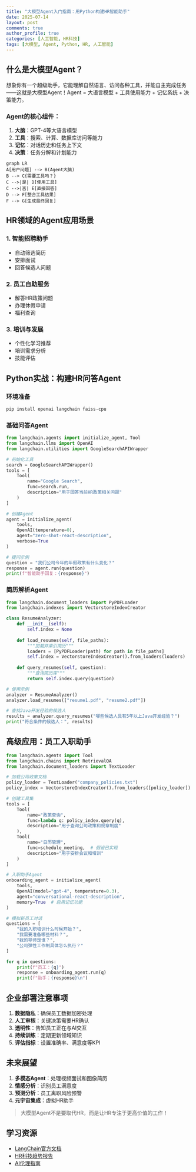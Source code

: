 ```yaml
---
title: "大模型Agent入门指南：用Python构建HR智能助手"
date: 2025-07-14
layout: post
comments: true
author_profile: true
categories: [人工智能, HR科技]
tags: [大模型, Agent, Python, HR, 人工智能]
---
```


## 什么是大模型Agent？

想象你有一个超级助手，它能理解自然语言、访问各种工具，并能自主完成任务——这就是大模型Agent！Agent = 大语言模型 + 工具使用能力 + 记忆系统 + 决策能力。

### Agent的核心组件：
1. **大脑**：GPT-4等大语言模型
2. **工具**：搜索、计算、数据库访问等能力
3. **记忆**：对话历史和任务上下文
4. **决策**：任务分解和计划能力

```mermaid
graph LR
A[用户问题] --> B(Agent大脑)
B --> C{需要工具吗？}
C -->|是| D[使用工具]
C -->|否| E[直接回答]
D --> F[整合工具结果]
F --> G[生成最终回复]
```

## HR领域的Agent应用场景

### 1. 智能招聘助手
- 自动筛选简历
- 安排面试
- 回答候选人问题

### 2. 员工自助服务
- 解答HR政策问题
- 办理休假申请
- 福利查询

### 3. 培训与发展
- 个性化学习推荐
- 培训需求分析
- 技能评估

## Python实战：构建HR问答Agent

### 环境准备
```bash
pip install openai langchain faiss-cpu
```

### 基础问答Agent
```python
from langchain.agents import initialize_agent, Tool
from langchain.llms import OpenAI
from langchain.utilities import GoogleSearchAPIWrapper

# 初始化工具
search = GoogleSearchAPIWrapper()
tools = [
    Tool(
        name="Google Search",
        func=search.run,
        description="用于回答当前HR政策相关问题"
    )
]

# 创建Agent
agent = initialize_agent(
    tools, 
    OpenAI(temperature=0), 
    agent="zero-shot-react-description",
    verbose=True
)

# 提问示例
question = "我们公司今年的年假政策有什么变化？"
response = agent.run(question)
print(f"智能助手回复：{response}")
```

### 简历解析Agent
```python
from langchain.document_loaders import PyPDFLoader
from langchain.indexes import VectorstoreIndexCreator

class ResumeAnalyzer:
    def __init__(self):
        self.index = None
        
    def load_resumes(self, file_paths):
        """加载并索引简历"""
        loaders = [PyPDFLoader(path) for path in file_paths]
        self.index = VectorstoreIndexCreator().from_loaders(loaders)
    
    def query_resumes(self, question):
        """查询简历库"""
        return self.index.query(question)

# 使用示例
analyzer = ResumeAnalyzer()
analyzer.load_resumes(["resume1.pdf", "resume2.pdf"])

# 查找Java开发经验的候选人
results = analyzer.query_resumes("哪些候选人具有5年以上Java开发经验？")
print("符合条件的候选人：", results)
```

## 高级应用：员工入职助手

```python
from langchain.agents import Tool
from langchain.chains import RetrievalQA
from langchain.document_loaders import TextLoader

# 加载公司政策文档
policy_loader = TextLoader("company_policies.txt")
policy_index = VectorstoreIndexCreator().from_loaders([policy_loader])

# 创建工具集
tools = [
    Tool(
        name="政策查询",
        func=lambda q: policy_index.query(q),
        description="用于查询公司政策和规章制度"
    ),
    Tool(
        name="日历管理",
        func=schedule_meeting,  # 假设已实现
        description="用于安排会议和培训"
    )
]

# 入职助手Agent
onboarding_agent = initialize_agent(
    tools,
    OpenAI(model="gpt-4", temperature=0.3),
    agent="conversational-react-description",
    memory=True  # 启用记忆功能
)

# 模拟新员工对话
questions = [
    "我的入职培训什么时候开始？",
    "我需要准备哪些材料？",
    "我的导师是谁？",
    "公司弹性工作制具体怎么执行？"
]

for q in questions:
    print(f"员工：{q}")
    response = onboarding_agent.run(q)
    print(f"助手：{response}\n")
```

## 企业部署注意事项

1. **数据隐私**：确保员工数据加密处理
2. **人工审核**：关键决策需要HR确认
3. **透明性**：告知员工正在与AI交互
4. **持续训练**：定期更新领域知识
5. **评估指标**：设置准确率、满意度等KPI

## 未来展望

1. **多模态Agent**：处理视频面试和图像简历
2. **情感分析**：识别员工满意度
3. **预测分析**：员工离职风险预警
4. **元宇宙集成**：虚拟HR助手

> 大模型Agent不是要取代HR，而是让HR专注于更高价值的工作！

## 学习资源
- [LangChain官方文档](https://langchain.readthedocs.io)
- [HR科技趋势报告](https://example.com/hr-tech-report)
- [AI伦理指南](https://example.com/ai-ethics)
